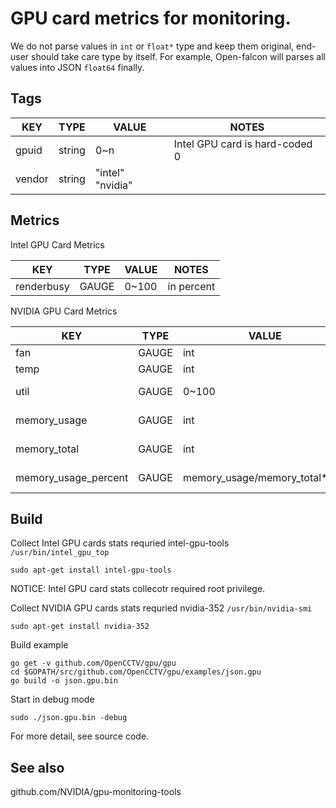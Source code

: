 # GPU card metrics for monitoring.

We do not parse values in `int` or `float*` type and keep them original, end-user should take care type by itself.
For example, Open-falcon will parses all values into JSON `float64` finally.


## Tags

| KEY | TYPE | VALUE | NOTES |
|-----|------|-------|-------|
| gpuid | string | 0~n | Intel GPU card is hard-coded 0 |
| vendor | string | "intel" "nvidia" |

## Metrics

Intel GPU Card Metrics

| KEY | TYPE | VALUE | NOTES |
|-----|------|-------|-------|
| renderbusy | GAUGE | 0~100 | in percent |


NVIDIA GPU Card Metrics

| KEY | TYPE | VALUE | NOTES |
|-----|------|-------|-------|
| fan | GAUGE | int  |
| temp | GAUGE | int  |
| util | GAUGE | 0~100  | in percent |
| memory_usage | GAUGE | int | in bytes |
| memory_total | GAUGE | int | in bytes |
| memory_usage_percent | GAUGE  | memory_usage/memory_total*100 | in percent |

## Build

Collect Intel GPU cards stats requried intel-gpu-tools `/usr/bin/intel_gpu_top`
 
    sudo apt-get install intel-gpu-tools


NOTICE: Intel GPU card stats collecotr required root privilege.


Collect NVIDIA GPU cards stats requried nvidia-352 `/usr/bin/nvidia-smi`
 
    sudo apt-get install nvidia-352


Build example

	go get -v github.com/OpenCCTV/gpu/gpu
	cd $GOPATH/src/github.com/OpenCCTV/gpu/examples/json.gpu
	go build -o json.gpu.bin


Start in debug mode

	sudo ./json.gpu.bin -debug

For more detail, see source code.


## See also

github.com/NVIDIA/gpu-monitoring-tools

